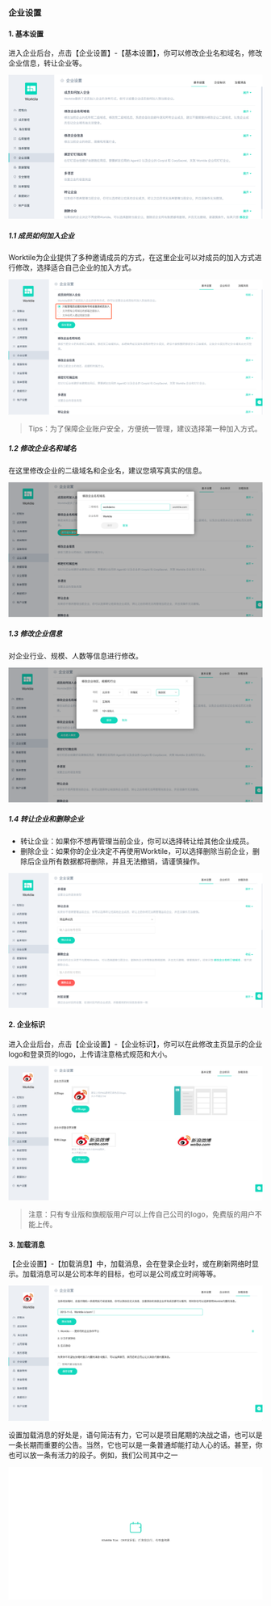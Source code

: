 ### 企业设置

#### 1. 基本设置

进入企业后台，点击【企业设置】-【基本设置】，你可以修改企业名和域名，修改企业信息，转让企业等。

![](/assets/企业设置-基础设置.png)

##### 1.1 成员如何加入企业

Worktile为企业提供了多种邀请成员的方式，在这里企业可以对成员的加入方式进行修改，选择适合自己企业的加入方式。

![](/assets/企业设置-成员加入企业.png)

> Tips：为了保障企业账户安全，方便统一管理，建议选择第一种加入方式。

##### 1.2 修改企业名和域名

在这里修改企业的二级域名和企业名，建议您填写真实的信息。

![](/assets/企业设置-修改企业名称域名.png)

##### 1.3 修改企业信息

对企业行业、规模、人数等信息进行修改。 

![](/assets/企业设置-修改企业信息.png)

##### 1.4 转让企业和删除企业

* 转让企业：如果你不想再管理当前企业，你可以选择转让给其他企业成员。
* 删除企业：如果你的企业决定不再使用Worktile，可以选择删除当前企业，删除后企业所有数据都将删除，并且无法撤销，请谨慎操作。

![](/assets/企业设置-转让和删除企业.png)

#### 2. 企业标识

进入企业后台，点击【企业设置】-【企业标识】，你可以在此修改主页显示的企业logo和登录页的logo，上传请注意格式规范和大小。

![](/assets/1-8.png)

> 注意：只有专业版和旗舰版用户可以上传自己公司的logo，免费版的用户不能上传。

#### 3. 加载消息

【企业设置】-【加载消息】中，加载消息，会在登录企业时，或在刷新网络时显示。加载消息可以是公司本年的目标，也可以是公司成立时间等等。

![](/assets/1-9.png)

设置加载消息的好处是，语句简洁有力，它可以是项目尾期的决战之语，也可以是一条长期而重要的公告。当然，它也可以是一条普通却能打动人心的话。甚至，你也可以放一条有活力的段子。例如，我们公司其中之一

![](/assets/1-11.png)




